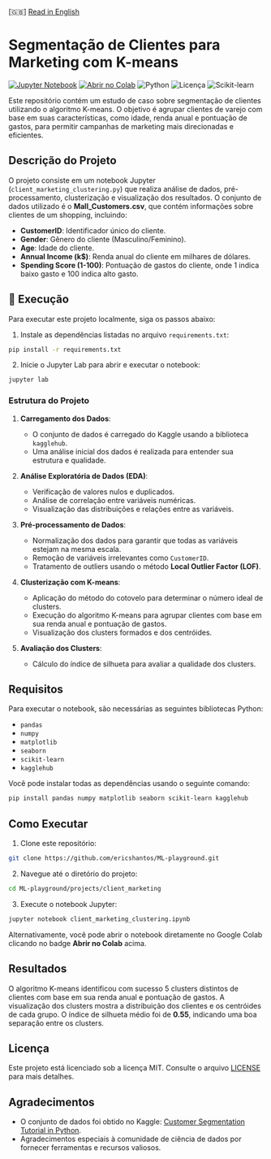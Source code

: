 [🇬🇧] [Read in English](README.md)

# Segmentação de Clientes para Marketing com K-means

[![Jupyter Notebook](https://img.shields.io/badge/Executar%20no-Jupyter-orange)](https://nbviewer.jupyter.org/github/ericshantos/playground/blob/main/projects/client_marketing/client_marketing_clustering.ipynb)
[![Abrir no Colab](https://colab.research.google.com/assets/colab-badge.svg)](https://colab.research.google.com/github/ericshantos/playground/blob/main/projects/client_marketing/client_marketing_clustering.ipynb)
![Python](https://img.shields.io/badge/Python-3.8%2B-blue.svg)
![Licença](https://img.shields.io/badge/Licença-MIT-green.svg)
![Scikit-learn](https://img.shields.io/badge/Scikit--learn-1.0%2B-yellow.svg)

Este repositório contém um estudo de caso sobre segmentação de clientes utilizando o algoritmo K-means. O objetivo é agrupar clientes de varejo com base em suas características, como idade, renda anual e pontuação de gastos, para permitir campanhas de marketing mais direcionadas e eficientes.

## Descrição do Projeto

O projeto consiste em um notebook Jupyter (`client_marketing_clustering.py`) que realiza análise de dados, pré-processamento, clusterização e visualização dos resultados. O conjunto de dados utilizado é o **Mall_Customers.csv**, que contém informações sobre clientes de um shopping, incluindo:

- **CustomerID**: Identificador único do cliente.
- **Gender**: Gênero do cliente (Masculino/Feminino).
- **Age**: Idade do cliente.
- **Annual Income (k$)**: Renda anual do cliente em milhares de dólares.
- **Spending Score (1-100)**: Pontuação de gastos do cliente, onde 1 indica baixo gasto e 100 indica alto gasto.

## 🚀 Execução

Para executar este projeto localmente, siga os passos abaixo:

1. Instale as dependências listadas no arquivo `requirements.txt`:

```bash
pip install -r requirements.txt
```

2. Inicie o Jupyter Lab para abrir e executar o notebook:

```bash
jupyter lab
```

### Estrutura do Projeto

1. **Carregamento dos Dados**:
   - O conjunto de dados é carregado do Kaggle usando a biblioteca `kagglehub`.
   - Uma análise inicial dos dados é realizada para entender sua estrutura e qualidade.

2. **Análise Exploratória de Dados (EDA)**:
   - Verificação de valores nulos e duplicados.
   - Análise de correlação entre variáveis numéricas.
   - Visualização das distribuições e relações entre as variáveis.

3. **Pré-processamento de Dados**:
   - Normalização dos dados para garantir que todas as variáveis estejam na mesma escala.
   - Remoção de variáveis irrelevantes como `CustomerID`.
   - Tratamento de outliers usando o método **Local Outlier Factor (LOF)**.

4. **Clusterização com K-means**:
   - Aplicação do método do cotovelo para determinar o número ideal de clusters.
   - Execução do algoritmo K-means para agrupar clientes com base em sua renda anual e pontuação de gastos.
   - Visualização dos clusters formados e dos centróides.

5. **Avaliação dos Clusters**:
   - Cálculo do índice de silhueta para avaliar a qualidade dos clusters.

## Requisitos

Para executar o notebook, são necessárias as seguintes bibliotecas Python:

- `pandas`
- `numpy`
- `matplotlib`
- `seaborn`
- `scikit-learn`
- `kagglehub`

Você pode instalar todas as dependências usando o seguinte comando:

```bash
pip install pandas numpy matplotlib seaborn scikit-learn kagglehub
```

## Como Executar

1. Clone este repositório:

```bash
git clone https://github.com/ericshantos/ML-playground.git
```

2. Navegue até o diretório do projeto:

```bash
cd ML-playground/projects/client_marketing
```

3. Execute o notebook Jupyter:

```bash
jupyter notebook client_marketing_clustering.ipynb
```

Alternativamente, você pode abrir o notebook diretamente no Google Colab clicando no badge **Abrir no Colab** acima.

## Resultados

O algoritmo K-means identificou com sucesso 5 clusters distintos de clientes com base em sua renda anual e pontuação de gastos. A visualização dos clusters mostra a distribuição dos clientes e os centróides de cada grupo. O índice de silhueta médio foi de **0.55**, indicando uma boa separação entre os clusters.

## Licença

Este projeto está licenciado sob a licença MIT. Consulte o arquivo [LICENSE](../../LICENSE) para mais detalhes.

## Agradecimentos

- O conjunto de dados foi obtido no Kaggle: [Customer Segmentation Tutorial in Python](https://www.kaggle.com/vjchoudhary7/customer-segmentation-tutorial-in-python).
- Agradecimentos especiais à comunidade de ciência de dados por fornecer ferramentas e recursos valiosos.
